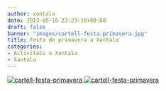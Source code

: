 ```yaml
---
author: xantala
date: 2013-05-16 22:23:10+00:00
draft: false
banner: "images/cartell-festa-primavera.jpg"
title: Festa de primavera a Xantala
categories:
- Activitats a Xantala
- Xantala
---
```


[![cartell-festa-primavera](http://www.xantala.es/wp-content/uploads/2013/05/cartell-festa-primavera.jpg)
](http://www.xantala.es/wp-content/uploads/2013/05/cartell-festa-primavera.jpg)[![cartell-festa-primavera](http://www.xantala.es/wp-content/uploads/2013/05/cartell-festa-primavera.jpg)
](http://www.xantala.es/wp-content/uploads/2013/05/cartell-festa-primavera.jpg)
